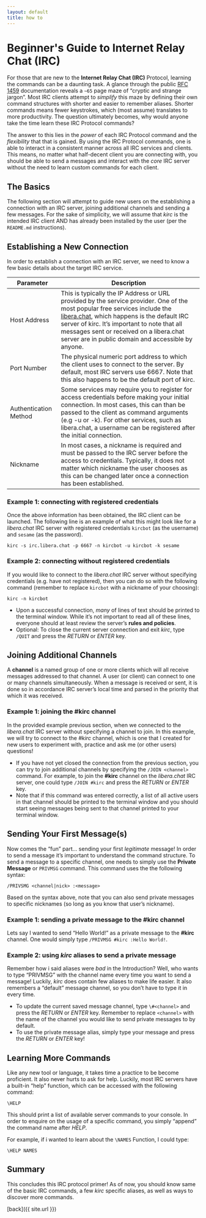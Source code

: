 ```yaml
---
layout: default
title: how to
---
```


# Beginner's Guide to Internet Relay Chat (IRC)

For those that are new to the **Internet Relay Chat (IRC)** Protocol, learning the commands can be a daunting task. A glance through the public [RFC 1459](https://tools.ietf.org/html/rfc1459) documentation reveals a `~65` page maze of “cryptic and strange jargon”. Most IRC clients attempt to _simplify_ this maze by defining their own command structures with shorter and easier to remember aliases.  Shorter commands means fewer keystrokes, which (most assume) translates to more productivity. The question ultimately becomes, why would anyone take the time learn these IRC Protocol commands?

The answer to this lies in the _power_ of each IRC Protocol command and the _flexibility_ that that is gained. By using the IRC Protocol commands, one is able to interact in a consistent manner across all IRC services and clients. This means, no matter what half-decent client you are connecting with, you should be able to send a messages and interact with the _core_ IRC server without the need to learn custom commands for each client.

## The Basics

The following section will attempt to guide new users on the establishing a connection with an IRC server, joining additional channels and sending a few messages.  For the sake of simplicity, we will assume that _kirc_ is the intended IRC client AND has already been installed by the user (per the `README.md` instructions).

## Establishing a New Connection

In order to establish a connection with an IRC server, we need to know a few basic details about the target IRC service.

| Parameter             | Description                                                                                                                                                                                                                                                                                                                                               |
|-----------------------|-----------------------------------------------------------------------------------------------------------------------------------------------------------------------------------------------------------------------------------------------------------------------------------------------------------------------------------------------------------|
| Host Address          | This is typically the IP Address or URL provided by the service provider. One of the most popular free services include the [libera.chat](https://libera.chat/), which happens is the default IRC server of kirc. It’s important to note that all messages sent or received on a libera.chat server are in public domain and accessible by anyone. |
| Port Number           | The physical numeric port address to which the client uses to connect to the server. By default, most IRC servers use 6667. Note that this also happens to be the default port of kirc.                                                                                                                                                                   |
| Authentication Method | Some services may require you to register for access credentials before making your initial connection. In most cases, this can than be passed to the client as command arguments (e.g -u or -k). For other services, such as libera.chat, a username can be registered after the initial connection.                                                        |
| Nickname              | In most cases, a nickname is required and must be passed to the IRC server before the access to credentials. Typically, it does not matter which nickname the user chooses as this can be changed later once a connection has been established.                                                                                                           |

### Example 1: connecting with registered credentials

Once the above information has been obtained, the IRC client can be launched. The following line is an example of what this might look like for a _libera.chat_ IRC server with registered credentials `kircbot` (as the username) and `sesame` (as the password). 

```shell
kirc -s irc.libera.chat -p 6667 -n kircbot -u kircbot -k sesame
```

### Example 2: connecting without registered credentials

If you would like to connect to the _libera.chat_ IRC server without specifying credentials (e.g. have not registered), then you can do so with the following command (remember to replace `kircbot` with a nickname of your choosing):

```shell 
kirc -n kircbot
```

*  Upon a successful connection, _many_ of lines of text should be printed to the terminal window. While it’s not important to read all of these lines, everyone should at least review the server’s __rules and policies__.
*  Optional: To close the current server connection and exit _kirc_, type `/QUIT` and press the _RETURN_ or _ENTER_ key. 

## Joining Additional Channels

A __channel__ is a named group of one or more clients which will all receive messages addressed to that channel.  A user (or client) can connect to one or many channels simultaneously.  When a message is received or sent, it is done so in accordance IRC server’s local time and parsed in the priority that which it was received. 

### Example 1: joining the #kirc channel

In the provided example previous section, when we connected to the _libera.chat_ IRC server without specifying a channel to join. In this example, we will try to connect to the _#kirc_ channel, which is one that I created for new users to experiment with, practice and ask me (or other users) questions!

*   If you have not yet closed the connection from the previous section, you can try to join additional channels by specifying the `/JOIN <channel>` command. For example, to join the __#kirc__ channel on the _libera.chat_ IRC server, one could type `/JOIN #kirc` and press the _RETURN_ or _ENTER_ key. 
*   Note that if this command was entered correctly, a list of all active users in that channel should be printed to the terminal window and you should start seeing messages being sent to that channel printed to your terminal window.  
 
## Sending Your First Message(s)

Now comes the “fun” part... sending your first _legitimate_ message! In order to send a message it’s important to understand the command structure.  To send a message to a specific channel, one needs to simply use the __Private Message__ or `PRIVMSG` command. This command uses the the following syntax:

```
/PRIVSMG <channel|nick> :<message>
```

Based on the syntax above, note that you can also send private messages to specific nicknames (so long as you know that user’s nickname).  

### Example 1: sending a private message to the #kirc channel

Lets say I wanted to send “Hello World!” as a private message to the __#kirc__ channel. One would simply type `/PRIVMSG #kirc :Hello World!`.

### Example 2: using _kirc_ aliases to send a private message

Remember how i said aliases were _bad_ in the Introduction? Well, who wants to type “PRIVMSG” with the channel name every time you want to send a message! Luckily, _kirc_ does contain few aliases to make life easier. It also remembers a “default” message channel, so you don’t have to type it in every time.

*   To update the current saved message channel, type `\#<channel>` and press the _RETURN_ or _ENTER_ key. Remember to replace `<channel>` with the name of the channel you would like to send private messages to by default.
*   To use the private message alias, simply type your message and press the _RETURN_ or _ENTER_ key!

## Learning More Commands

Like any new tool or language, it takes time a practice to be become proficient.  It also never hurts to ask for help. Luckily, most IRC servers have a built-in “help” function, which can be accessed with the following command:

```
\HELP
```

This should print a list of available server commands to your console.  In order to enquire on the usage of a specific command, you simply “append” the command name after _HELP_.  

For example, if i wanted to learn about the `\NAMES` Function, I could type:

```
\HELP NAMES
```

## Summary

This concludes this IRC protocol primer! As of now, you should know same of the basic IRC commands, a few _kirc_ specific aliases, as well as ways to discover more commands. 

[back]({{ site.url }})
